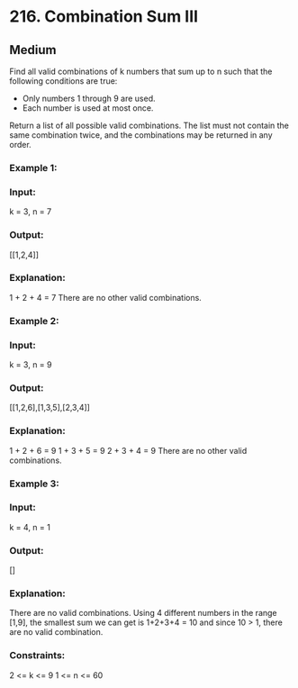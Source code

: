 # 216. Combination Sum III
## Medium

Find all valid combinations of k numbers that sum up to n such that the following conditions are true:
* Only numbers 1 through 9 are used.
* Each number is used at most once.

Return a list of all possible valid combinations. The list must not contain the same combination twice, and the combinations may be returned in any order.


### Example 1:

### Input: 
k = 3, n = 7
### Output: 
[[1,2,4]]
### Explanation:
1 + 2 + 4 = 7
There are no other valid combinations.

### Example 2:
### Input: 
k = 3, n = 9
### Output: 
[[1,2,6],[1,3,5],[2,3,4]]
### Explanation:
1 + 2 + 6 = 9
1 + 3 + 5 = 9
2 + 3 + 4 = 9
There are no other valid combinations.

### Example 3:
### Input: 
k = 4, n = 1
### Output: 
[]
### Explanation: 
There are no valid combinations.
Using 4 different numbers in the range [1,9], the smallest sum we can get is 1+2+3+4 = 10 and since 10 > 1, there are no valid combination.
 
### Constraints:
2 <= k <= 9
1 <= n <= 60
